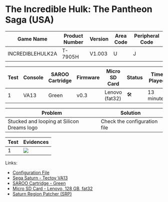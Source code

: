 # The Incredible Hulk: The Pantheon Saga (USA)

| Game Name        | Product Number | Version | Area Code | Peripheral Code |
| ---------------- | -------------- | ------- | --------- | --------------- |
| INCREDIBLEHULK2A | T-7905H        | V1.003  | U         | J               |

| Test | Console | SAROO Cartridge | Firmware | Micro SD Card  | Status              | Time Played |
| ---- | ------- | --------------- | -------- | -------------- | ------------------- | ----------- |
| 1    | VA13    | Green           | v0.3     | Lenovo (fat32) | :hammer_and_wrench: | 13 minutes  |

| Problem                                    | Solution                     |
| ------------------------------------------ | ---------------------------- |
| Stucked and looping at Silicon Dreams logo | Check the configuration file |

| Test | Evidences                                                                                        |
| ---- | ------------------------------------------------------------------------------------------------ |
| 1    | [![](https://img.youtube.com/vi/gMwX7GdTWHw/0.jpg)](https://www.youtube.com/watch?v=gMwX7GdTWHw) |

Links:

- [Configuration File](https://github.com/williamdsw/saroo-configuration-list/blob/master/Regions/Retails/USA/T-7905H/README.md)
- [Sega Saturn - Tectoy VA13](../../../Info/Consoles/VA13/README.md)
- [SAROO Cartridge - Green](../../../Info/Cartridges/RetroGameParadiseStore/1.32F/README.md)
- [Micro SD Card - Lenovo, 128 GB, fat32](../../../Info/SdCards/Lenovo/128GB/fat32/README.md)
- [Saturn Region Patcher (SRP)](https://segaxtreme.net/resources/saturn-region-patcher.81/download)
